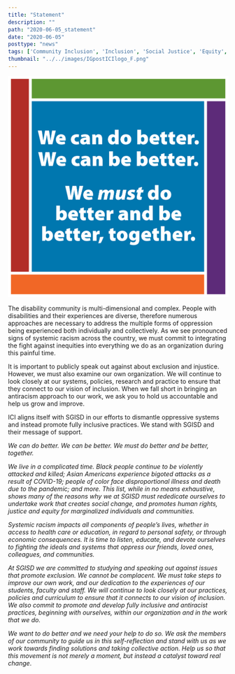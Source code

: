 ```yaml
---
title: "Statement"
description: ""
path: "2020-06-05_statement"
date: "2020-06-05"
posttype: "news"
tags: ['Community Inclusion', 'Inclusion', 'Social Justice', 'Equity', 'Human Rights']
thumbnail: "../../images/IGpostICIlogo_F.png"
---
```




![We can do better, we can be better. We must do better and be better, together](../../images/IGpostICIlogo_F.png )


The disability community is multi-dimensional and complex. People with disabilities and their experiences are diverse, therefore numerous approaches are necessary to address the multiple forms of oppression being experienced both individually and collectively. As we see pronounced signs of systemic racism across the country, we must commit to integrating the fight against inequities into everything we do as an organization during this painful time.

It is important to publicly speak out against about exclusion and injustice. However, we must also examine our own organization. We will continue to look closely at our systems, policies, research and practice to ensure that they connect to our vision of inclusion. When we fall short in bringing an antiracism approach to our work, we ask you to hold us accountable and help us grow and improve.

ICI aligns itself with SGISD in our efforts to dismantle oppressive systems and instead promote fully inclusive practices. We stand with SGISD and their message of support.

_We can do better. We can be better. We must do better and be better, together._

_We live in a complicated time. Black people continue to be violently attacked and killed; Asian Americans experience bigoted attacks as a result of COVID-19; people of color face disproportional illness and death due to the pandemic; and more. This list, while in no means exhaustive, shows many of the reasons why we at SGISD must rededicate ourselves to undertake work that creates social change, and promotes human rights, justice and equity for marginalized individuals and communities._

_Systemic racism impacts all components of people’s lives, whether in access to health care or education, in regard to personal safety, or through economic consequences. It is time to listen, educate, and devote ourselves to fighting the ideals and systems that oppress our friends, loved ones, colleagues, and communities._

_At SGISD we are committed to studying and speaking out against issues that promote exclusion. We cannot be complacent. We must take steps to improve our own work, and our dedication to the experiences of our students, faculty and staff. We will continue to look closely at our practices, policies and curriculum to ensure that it connects to our vision of inclusion. We also commit to promote and develop fully inclusive and antiracist practices, beginning with ourselves, within our organization and in the work that we do._

_We want to do better and we need your help to do so. We ask the members of our community to guide us in this self-reflection and stand with us as we work towards finding solutions and taking collective action. Help us so that this movement is not merely a moment, but instead a catalyst toward real change_.
